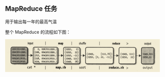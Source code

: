 ## MapReduce 任务

用于输出每一年的最高气温

整个 MapReduce 的流程如下图：

![](https://raw.githubusercontent.com/Tianny/Pic/master/img/20180726082703.png)